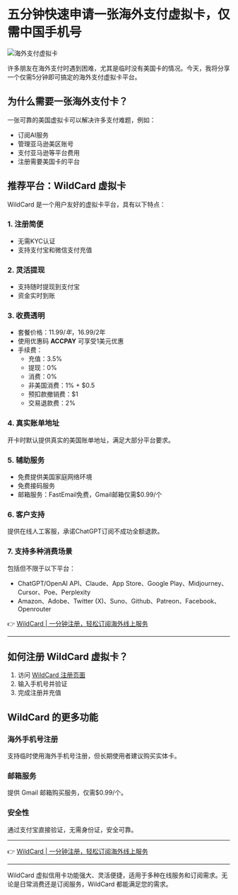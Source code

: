 # 五分钟快速申请一张海外支付虚拟卡，仅需中国手机号

![海外支付虚拟卡](https://bbtdd.com/img/46792032064225.webp)

许多朋友在海外支付时遇到困难，尤其是临时没有美国卡的情况。今天，我将分享一个仅需5分钟即可搞定的海外支付虚拟卡平台。

## 为什么需要一张海外支付卡？

一张可靠的美国虚拟卡可以解决许多支付难题，例如：

- 订阅AI服务
- 管理亚马逊美区账号
- 支付亚马逊等平台费用
- 注册需要美国卡的平台

## 推荐平台：WildCard 虚拟卡

WildCard 是一个用户友好的虚拟卡平台，具有以下特点：

### 1. 注册简便

- 无需KYC认证
- 支持支付宝和微信支付充值

### 2. 灵活提现

- 支持随时提现到支付宝
- 资金实时到账

### 3. 收费透明

- 套餐价格：$11.99/年，$16.99/2年
- 使用优惠码 **ACCPAY** 可享受1美元优惠
- 手续费：
  - 充值：3.5%
  - 提现：0%
  - 消费：0%
  - 非美国消费：1% + $0.5
  - 预扣款撤销费：$1
  - 交易退款费：2%

### 4. 真实账单地址

开卡时默认提供真实的美国账单地址，满足大部分平台要求。

### 5. 辅助服务

- 免费提供美国家庭网络环境
- 免费接码服务
- 邮箱服务：FastEmail免费，Gmail邮箱仅需$0.99/个

### 6. 客户支持

提供在线人工客服，承诺ChatGPT订阅不成功全额退款。

### 7. 支持多种消费场景

包括但不限于以下平台：

- ChatGPT/OpenAI API、Claude、App Store、Google Play、Midjourney、Cursor、Poe、Perplexity
- Amazon、Adobe、Twitter (X)、Suno、Github、Patreon、Facebook、Openrouter

👉 [WildCard | 一分钟注册，轻松订阅海外线上服务](https://bbtdd.com/WildCard)

---

## 如何注册 WildCard 虚拟卡？

1. 访问 [WildCard 注册页面](https://bbtdd.com/WildCard)
2. 输入手机号并验证
3. 完成注册并充值

## WildCard 的更多功能

### 海外手机号注册

支持临时使用海外手机号注册，但长期使用者建议购买实体卡。

### 邮箱服务

提供 Gmail 邮箱购买服务，仅需$0.99/个。

### 安全性

通过支付宝直接验证，无需身份证，安全可靠。

---

👉 [WildCard | 一分钟注册，轻松订阅海外线上服务](https://bbtdd.com/WildCard)

---

WildCard 虚拟信用卡功能强大、灵活便捷，适用于多种在线服务和订阅需求。无论是日常消费还是订阅服务，WildCard 都能满足您的需求。